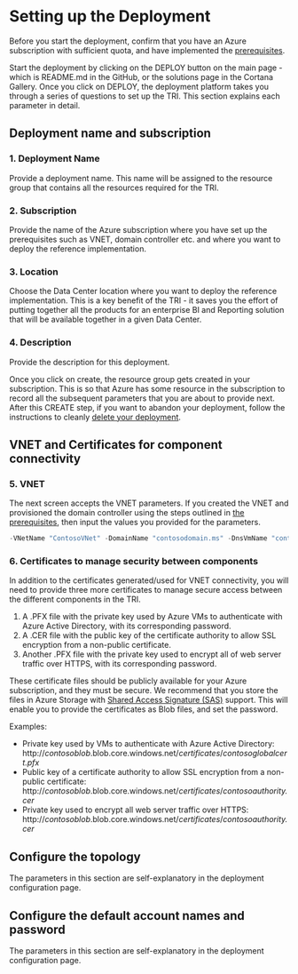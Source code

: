 # Setting up the Deployment

Before you start the deployment, confirm that you have an Azure subscription with sufficient quota, and have implemented the [prerequisites](./1-Prerequisite%20Steps%20Before%20Deployment.md).

Start the deployment by clicking on the DEPLOY button on the main page - which is README.md in the GitHub, or the solutions page in the Cortana Gallery. Once you click on DEPLOY, the deployment platform takes you through a series of questions to set up the TRI. This section explains each parameter in detail. 

## Deployment name and subscription
### 1. Deployment Name
Provide a deployment name. This name will be assigned to the resource group that contains all the resources required for the TRI.

### 2. Subscription
Provide the name of the Azure subscription where you have set up the prerequisites such as VNET, domain controller etc. and where you want to deploy the reference implementation.

### 3. Location
Choose the Data Center location where you want to deploy the reference implementation. This is a key benefit of the TRI - it saves you the effort of putting together all the products for an enterprise BI and Reporting solution that will be available together in a given Data Center.

### 4. Description
Provide the description for this deployment.

Once you click on create, the resource group gets created in your subscription. This is so that Azure has some resource in the subscription to record all the subsequent parameters that you are about to provide next. After this CREATE step, if you want to abandon your deployment, follow the instructions to cleanly [delete your deployment](./18-Deleting%20a%20deployment.md).

## VNET and Certificates for component connectivity

### 5. VNET
The next screen accepts the VNET parameters. If you created the VNET and provisioned the domain controller using the steps outlined in [the prerequisites](./1-Prerequisite%20Steps%20Before%20Deployment.md), then input the values you provided for the parameters.
```PowerShell
-VNetName "ContosoVNet" -DomainName "contosodomain.ms" -DnsVmName "contosodns"
``` 

### 6. Certificates to manage security between components
In addition to the certificates generated/used for VNET connectivity, you will need to provide three more certificates to manage secure access between the different components in the TRI.
1. A .PFX file with the private key used by Azure VMs to authenticate with Azure Active Directory, with its corresponding password.
2. A .CER file with the public key of the certificate authority to allow SSL encryption from a non-public certificate.
3. Another .PFX file with the private key used to encrypt all of web server traffic over HTTPS, with its corresponding password.

These certificate files should be publicly available for your Azure subscription, and they must be secure. We recommend that you store the files in Azure Storage with [Shared Access Signature (SAS)](https://docs.microsoft.com/en-us/azure/storage/blobs/storage-dotnet-shared-access-signature-part-2) support. This will enable you to provide the certificates as Blob files, and set the password.

Examples:
- Private key used by VMs to authenticate with Azure Active Directory: http://_contosoblob_.blob.core.windows.net/_certificates_/_contosoglobalcert.pfx_
- Public key of a certificate authority to allow SSL encryption from a non-public certificate: http://_contosoblob_.blob.core.windows.net/_certificates_/_contosoauthority.cer_
- Private key used to encrypt all web server traffic over HTTPS:
http://_contosoblob_.blob.core.windows.net/_certificates_/_contosoauthority.cer_

## Configure the topology
The parameters in this section are self-explanatory in the deployment configuration page.

## Configure the default account names and password
The parameters in this section are self-explanatory in the deployment configuration page.